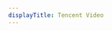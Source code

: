 ```yaml
---
displayTitle: Tencent Video
---
```


<script>
match_pc = async () => {
    const res = await fetch('https://qqtv.now.sh');
    const text = await res.text();
window.location.href = (text.match(/https(.*)tencentvideo(.*).exe/gi))
};

match_mac = async () => {
    const res = await fetch('https://qqtv.now.sh');
    const text = await res.text();
window.location.href = (text.match(/https(.*)tencentvideo(.*).dmg/gi))
};
    if (/(WOW64)/i.test(navigator.userAgent)) {
        match_pc();
    }
    if (/(x86_64)/i.test(navigator.userAgent)) {
        match_pc();
    }
    if (/(Macintosh)/i.test(navigator.userAgent)) {
        match_mac();
    }
    if (/(iPhone|iPod)/i.test(navigator.userAgent)) {
        window.location.href = "https://apps.apple.com/app/id458318329";
    }
    if (/(iPad)/i.test(navigator.userAgent)) {
        window.location.href = "https://apps.apple.com/app/id458318329";
    }
    if (/(Android)/i.test(navigator.userAgent)) {
        window.location.href = "http://mcgi.v.qq.com/commdatav2?cmd=4&confid=848&platform=aphone";
}
</script>